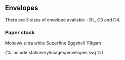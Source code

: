 <section id="stationery-page-envelopes">
</section>

## Envelopes

There are 3 sizes of envelope available - DL, C5 and C4.

### Paper stock
Mohawk ultra white Superfine Eggshell 118gsm

{% include stationery/images/envelopes.svg %}